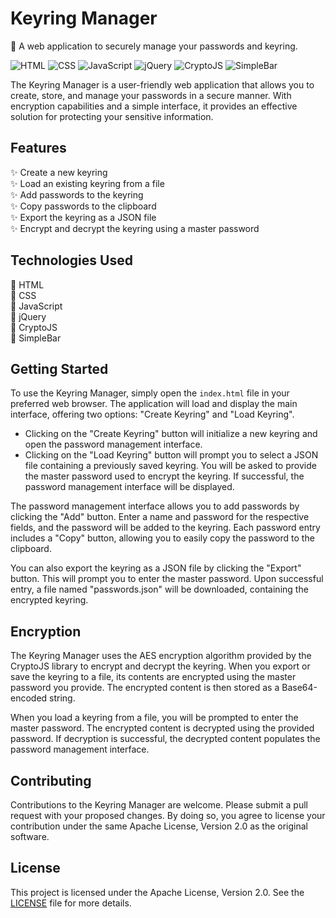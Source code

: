 # Keyring Manager

🔐 A web application to securely manage your passwords and keyring. 

![HTML](https://img.shields.io/badge/HTML-5-orange)
![CSS](https://img.shields.io/badge/CSS-3-blue)
![JavaScript](https://img.shields.io/badge/JavaScript-ES6-yellow)
![jQuery](https://img.shields.io/badge/jQuery-3.5.1-blueviolet)
![CryptoJS](https://img.shields.io/badge/CryptoJS-4.0.0-blue)
![SimpleBar](https://img.shields.io/badge/SimpleBar-5.3.0-brightgreen)

The Keyring Manager is a user-friendly web application that allows you to create, store, and manage your passwords in a secure manner. With encryption capabilities and a simple interface, it provides an effective solution for protecting your sensitive information.

## Features

✨ Create a new keyring  
✨ Load an existing keyring from a file  
✨ Add passwords to the keyring  
✨ Copy passwords to the clipboard  
✨ Export the keyring as a JSON file  
✨ Encrypt and decrypt the keyring using a master password

## Technologies Used

🚀 HTML  
🚀 CSS  
🚀 JavaScript  
🚀 jQuery  
🚀 CryptoJS  
🚀 SimpleBar

## Getting Started

To use the Keyring Manager, simply open the `index.html` file in your preferred web browser. The application will load and display the main interface, offering two options: "Create Keyring" and "Load Keyring".

- Clicking on the "Create Keyring" button will initialize a new keyring and open the password management interface.
- Clicking on the "Load Keyring" button will prompt you to select a JSON file containing a previously saved keyring. You will be asked to provide the master password used to encrypt the keyring. If successful, the password management interface will be displayed.

The password management interface allows you to add passwords by clicking the "Add" button. Enter a name and password for the respective fields, and the password will be added to the keyring. Each password entry includes a "Copy" button, allowing you to easily copy the password to the clipboard.

You can also export the keyring as a JSON file by clicking the "Export" button. This will prompt you to enter the master password. Upon successful entry, a file named "passwords.json" will be downloaded, containing the encrypted keyring.

## Encryption

The Keyring Manager uses the AES encryption algorithm provided by the CryptoJS library to encrypt and decrypt the keyring. When you export or save the keyring to a file, its contents are encrypted using the master password you provide. The encrypted content is then stored as a Base64-encoded string.

When you load a keyring from a file, you will be prompted to enter the master password. The encrypted content is decrypted using the provided password. If decryption is successful, the decrypted content populates the password management interface.

## Contributing

Contributions to the Keyring Manager are welcome. Please submit a pull request with your proposed changes. By doing so, you agree to license your contribution under the same Apache License, Version 2.0 as the original software.

## License

This project is licensed under the Apache License, Version 2.0. See the [LICENSE](LICENSE) file for more details.

